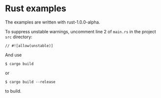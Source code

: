 # Rust examples

The examples are written with rust-1.0.0-alpha.

To suppress unstable warnings, uncomment line 2 of `main.rs` in the project `src` directory:

    // #![allow(unstable)]

And use

    $ cargo build

or

    $ cargo build --release

to build.
